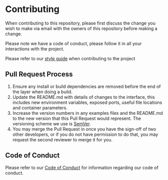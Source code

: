 # Contributing

When contributing to this repository, please first discuss the change you wish to make via email with the owners of this repository before making a change. 

Please note we have a code of conduct, please follow it in all your interactions with the project.

Please refer to our [style guide](https://github.com/sijur/character-development/blob/master/STYLE_GUIDE.md) when contributing to the project

## Pull Request Process

1. Ensure any install or build dependencies are removed before the end of the layer when doing a build.
2. Update the README.md with details of changes to the interface, this includes new environment variables, exposed ports, useful file locations and container parameters.
3. Increase the version numbers in any examples files and the README.md to the new version that this Pull Request would represent. The versioning scheme we use is [SemVer](http://semver.org/).
4. You may merge the Pull Request in once you have the sign-off of two other developers, or if you do not have permission to do that, you may request the second reviewer to merge it for you.

## Code of Conduct

Please refer to our [Code of Conduct](https://github.com/sijur/character-development/CODE_OF_CONDUCT) for information regarding our code of conduct.

[homepage]: http://contributor-covenant.org
[version]: http://contributor-covenant.org/version/1/4/